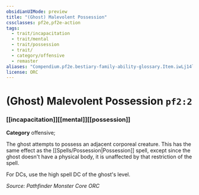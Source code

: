 ```yaml
---
obsidianUIMode: preview
title: "(Ghost) Malevolent Possession"
cssclasses: pf2e,pf2e-action
tags:
  - trait/incapacitation
  - trait/mental
  - trait/possession
  - trait/
  - category/offensive
  - remaster
aliases: "Compendium.pf2e.bestiary-family-ability-glossary.Item.iwLj14liESK5OBN8"
license: ORC
---
```

# (Ghost) Malevolent Possession `pf2:2`

### [[incapacitation]][[mental]][[possession]]

**Category** offensive; 




The ghost attempts to possess an adjacent corporeal creature. This has the same effect as the [[Spells/Possession|Possession]] spell, except since the ghost doesn't have a physical body, it is unaffected by that restriction of the spell.

For DCs, use the high spell DC of the ghost's level.

*Source: Pathfinder Monster Core*
*ORC*